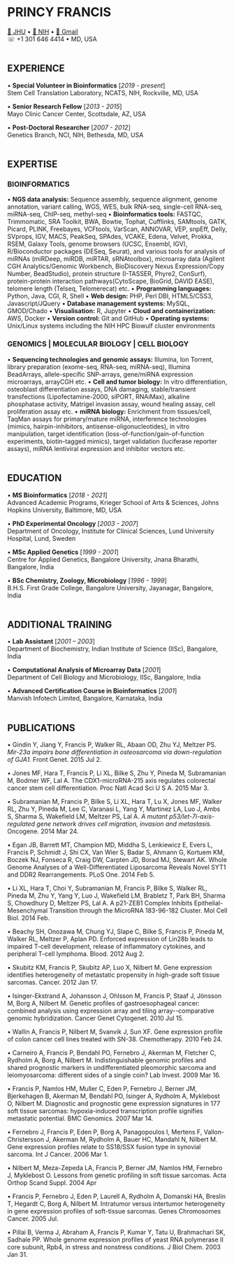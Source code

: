 
# PRINCY FRANCIS
[📧 JHU](mailto:pfranc10@jh.edu) • [📧 NIH](mailto:francisp2@nih.gov)  • [📧 Gmail](mailto:princyfrancis24@gmail.com) <br>
☏ +1 301 646 4414 • MD, USA
<br><br>

## EXPERIENCE
• **Special Volunteer in Bioinformatics** [_2019 - present_] <br>
Stem Cell Translation Laboratory, NCATS, NIH, Rockville, MD, USA

• **Senior Research Fellow** [_2013 - 2015_] <br>
Mayo Clinic Cancer Center, Scottsdale, AZ, USA <br>

• **Post-Doctoral Researcher** [_2007 - 2012_] <br>
Genetics Branch, NCI, NIH, Bethesda, MD, USA <br>
<br>

## EXPERTISE
### BIOINFORMATICS
• **NGS data analysis:** Sequence assembly, sequence alignment, genome annotation, variant calling, WGS, WES, bulk RNA-seq, single-cell RNA-seq, miRNA-seq, ChIP-seq, methyl-seq
• **Bioinformatics tools:** FASTQC, Trimmomatic, SRA Toolkit, BWA, Bowtie, Tophat, Cufflinks, SAMtools, GATK, Picard, PLINK, Freebayes, VCFtools, VarScan, ANNOVAR, VEP, snpEff, Delly, SVprops, IGV, MACS, PeakSeq, SPAdes, VCAKE, Edena, Velvet, Prokka, RSEM, Galaxy Tools, genome browsers (UCSC, Ensembl, IGV), R/Bioconductor packages (DESeq, Seurat), and various tools for analysis of miRNAs (miRDeep, miRDB, miRTAR, sRNAtoolbox), microarray data (Agilent CGH Analytics/Genomic Workbench, BioDiscovery Nexus Expression/Copy Number, BeadStudio), protein structure (I-TASSER, Phyre2, ConSurf), protein-protein interaction pathways(CytoScape, BioGrid, DAVID EASE), telomere length (Telseq, Telomerecat) etc.
• **Programming languages:** Python, Java, CGI, R, Shell
• **Web design:** PHP, Perl DBI, HTML5/CSS3, Javascript/JQuery
• **Database management systems:** MySQL, GMOD/Chado
• **Visualisation:** R, Jupyter
• **Cloud and containerization:** AWS, Docker
• **Version control:** Git and GitHub
• **Operating systems:** Unix/Linux systems including the NIH HPC Biowulf cluster environments

### GENOMICS | MOLECULAR BIOLOGY | CELL BIOLOGY
• **Sequencing technologies and genomic assays:** Illumina, Ion Torrent, library preparation (exome-seq, RNA-seq, miRNA-seq), Illumina BeadArrays, allele-specific SNP-arrays, gene/miRNA expression microarrays, arrayCGH etc.
• **Cell and tumor biology:** In vitro differentiation, osteoblast differentiation assays, DNA damaging, stable/transient transfections (Lipofectamine-2000, siPORT, RNAiMax), alkaline phosphatase activity, Matrigel invasion assay, wound healing assay, cell proliferation assay etc.
• **miRNA biology:** Enrichment from tissues/cell, TaqMan assays for primary/mature miRNA, interference technologies (mimics, hairpin-inhibitors, antisense-oligonucleotides), in vitro manipulation, target identification (loss-of-function/gain-of-function experiments, biotin-tagged mimics), target validation (luciferase reporter assays), miRNA lentiviral expression and inhibitor vectors etc.
<br><br>


## EDUCATION
• **MS Bioinformatics** [_2018 - 2021_] <br>
Advanced Academic Programs, Krieger School of Arts & Sciences, Johns Hopkins University, Baltimore, MD, USA

• **PhD Experimental Oncology** [_2003 - 2007_] <br>
Department of Oncology, Institute for Clinical Sciences, Lund University Hospital, Lund, Sweden

• **MSc Applied Genetics** [_1999 - 2001_] <br>
Centre for Applied Genetics, Bangalore University, Jnana Bharathi, Bangalore, India

• **BSc Chemistry, Zoology, Microbiology** [_1996 - 1999_] <br>
B.H.S. First Grade College, Bangalore University, Jayanagar, Bangalore, India
<br><br>

## ADDITIONAL TRAINING
• **Lab Assistant** [_2001 – 2003_] <br>
Department of Biochemistry, Indian Institute of Science (IISc), Bangalore, India <br>
  
• **Computational Analysis of Microarray Data** [_2001_] <br>
Department of Cell Biology and Microbiology, IISc, Bangalore, India <br>
  
• **Advanced Certification Course in Bioinformatics** [_2001_] <br>
Manvish Infotech Limited, Bangalore, Karnataka, India
<br><br>

## PUBLICATIONS
• Gindin Y, Jiang Y, Francis P, Walker RL, Abaan OD, Zhu YJ, Meltzer PS. _Mir-23a impairs bone differentiation in osteosarcoma via down-regulation of GJA1._ Front Genet. 2015 Jul 2.

• Jones MF, Hara T, Francis P, Li XL, Bilke S, Zhu Y, Pineda M, Subramanian M, Bodmer WF, Lal A. The CDX1-microRNA-215 axis regulates colorectal cancer stem cell differentiation. Proc Natl Acad Sci U S A. 2015 Mar 3.

• Subramanian M, Francis P, Bilke S, Li XL, Hara T, Lu X, Jones MF, Walker RL, Zhu Y, Pineda M, Lee C, Varanasi L, Yang Y, Martinez LA, Luo J, Ambs S, Sharma S, Wakefield LM, Meltzer PS, Lal A. _A mutant p53/let-7i-axis-regulated gene network drives cell migration, invasion and metastasis._ Oncogene. 2014 Mar 24.

• Egan JB, Barrett MT, Champion MD, Middha S, Lenkiewicz E, Evers L, Francis P, Schmidt J, Shi CX, Van Wier S, Badar S, Ahmann G, Kortuem KM, Boczek NJ, Fonseca R, Craig DW, Carpten JD, Borad MJ, Stewart AK. Whole Genome Analyses of a Well-Differentiated Liposarcoma Reveals Novel SYT1 and DDR2 Rearrangements. PLoS One. 2014 Feb 5.

• Li XL, Hara T, Choi Y, Subramanian M, Francis P, Bilke S, Walker RL, Pineda M, Zhu Y, Yang Y, Luo J, Wakefield LM, Brabletz T, Park BH, Sharma S, Chowdhury D, Meltzer PS, Lal A. A p21-ZEB1 Complex Inhibits Epithelial-Mesenchymal Transition through the MicroRNA 183-96-182 Cluster. Mol Cell Biol. 2014 Feb.

• Beachy SH, Onozawa M, Chung YJ, Slape C, Bilke S, Francis P, Pineda M, Walker RL, Meltzer P, Aplan PD. Enforced expression of Lin28b leads to impaired T-cell development, release of inflammatory cytokines, and peripheral T-cell lymphoma. Blood. 2012 Aug 2.
			
• Skubitz KM, Francis P, Skubitz AP, Luo X, Nilbert M. Gene expression identifies heterogeneity of metastatic propensity in high-grade soft tissue sarcomas. Cancer. 2012 Jan 17.
			
• Isinger-Ekstrand A, Johansson J, Ohlsson M, Francis P, Staaf J, Jönsson M, Borg A, Nilbert M. Genetic profiles of gastroesophageal cancer: combined analysis using expression array and tiling array--comparative genomic hybridization. Cancer Genet Cytogenet. 2010 Jul 15.
			
• Wallin A, Francis P, Nilbert M, Svanvik J, Sun XF. Gene expression profile of colon cancer cell lines treated with SN-38. Chemotherapy. 2010 Feb 24.
			
• Carneiro A, Francis P, Bendahl PO, Fernebro J, Akerman M, Fletcher C, Rydholm A, Borg A, Nilbert M. Indistinguishable genomic profiles and shared prognostic markers in undifferentiated pleomorphic sarcoma and leiomyosarcoma: different sides of a single coin? Lab Invest. 2009 Mar 16.
			
• Francis P, Namlos HM, Muller C, Eden P, Fernebro J, Berner JM, Bjerkehagen B, Akerman M, Bendahl PO, Isinger A, Rydholm A, Myklebost O, Nilbert M. Diagnostic and prognostic gene expression signatures in 177 soft tissue sarcomas: hypoxia-induced transcription profile signifies metastatic potential. BMC Genomics. 2007 Mar 14.
			
• Fernebro J, Francis P, Eden P, Borg A, Panagopoulos I, Mertens F, Vallon- Christersson J, Akerman M, Rydholm A, Bauer HC, Mandahl N, Nilbert M. Gene expression profiles relate to SS18/SSX fusion type in synovial sarcoma. Int J Cancer. 2006 Mar 1.

• Nilbert M, Meza-Zepeda LA, Francis P, Berner JM, Namlos HM, Fernebro J, Myklebost O. Lessons from genetic profiling in soft tissue sarcomas. Acta Orthop Scand Suppl. 2004 Apr
			
• Francis P, Fernebro J, Eden P, Laurell A, Rydholm A, Domanski HA, Breslin T, Hegardt C, Borg A, Nilbert M. Intratumor versus intertumor heterogeneity in gene expression profiles of soft-tissue sarcomas. Genes Chromosomes Cancer. 2005 Jul.
			
• Pillai B, Verma J, Abraham A, Francis P, Kumar Y, Tatu U, Brahmachari SK, Sadhale PP. Whole genome expression profiles of yeast RNA polymerase II core subunit, Rpb4, in stress and nonstress conditions. J Biol Chem. 2003 Jan 31.
